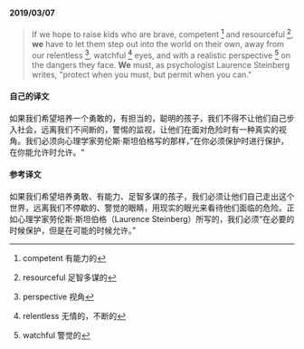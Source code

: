 #### 2019/03/07

> If we hope to raise kids who are brave, competent [^1] and resourceful [^2], **we** have to let them step out into the world on their own, away from our relentless [^3], watchful [^4] eyes, and with a realistic perspective [^5] on the dangers they face. **We** must, as psychologist Laurence Steinberg writes, "protect when you must, but permit when you can."



#### 自己的译文

如果我们希望培养一个勇敢的，有担当的，聪明的孩子，我们不得不让他们自己步入社会，远离我们不间断的，警惕的监视，让他们在面对危险时有一种真实的视角。我们必须向心理学家劳伦斯·斯坦伯格写的那样，”在你必须保护时进行保护，在你能允许时允许。“



#### 参考译文

如果我们希望培养勇敢、有能力、足智多谋的孩子，我们必须让他们自己走出这个世界，远离我们不停歇的、警觉的眼睛，用现实的眼光来看待他们面临的危险。正如心理学家劳伦斯·斯坦伯格（Laurence Steinberg）所写的，我们必须“在必要的时候保护，但是在可能的时候允许。”



[^1]: competent 有能力的
[^2]: resourceful 足智多谋的
[^3]: perspective 视角
[^4]: relentless 无情的，不断的
[^5]: watchful 警觉的